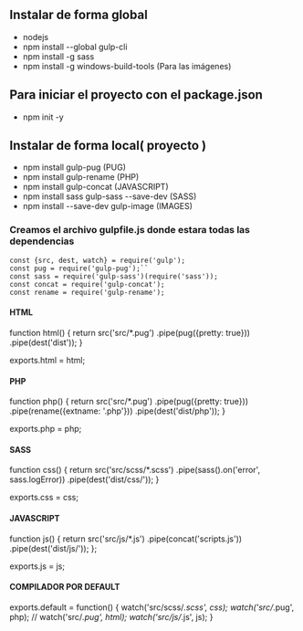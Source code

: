 ## Instalar de forma global
- nodejs
- npm install --global gulp-cli
- npm install -g sass
- npm install -g windows-build-tools (Para las imágenes)

## Para iniciar el proyecto con el package.json
- npm init -y

## Instalar de forma local( proyecto )
- npm install gulp-pug (PUG)
- npm install gulp-rename (PHP)
- npm install gulp-concat (JAVASCRIPT)
- npm install sass gulp-sass --save-dev (SASS)
- npm install --save-dev gulp-image (IMAGES)

### Creamos el archivo gulpfile.js donde estara todas las dependencias

```
const {src, dest, watch} = require('gulp');
const pug = require('gulp-pug');``
const sass = require('gulp-sass')(require('sass'));
const concat = require('gulp-concat');
const rename = require('gulp-rename');
```

#### HTML
function html() {
  return src('src/*.pug')
  .pipe(pug({pretty: true}))
  .pipe(dest('dist'));
}

exports.html = html;

#### PHP
function php() {
  return src('src/*.pug')
  .pipe(pug({pretty: true}))
  .pipe(rename({extname: '.php'}))
  .pipe(dest('dist/php'));
}

exports.php = php;

#### SASS
function css() {
  return src('src/scss/*.scss')
  .pipe(sass().on('error', sass.logError))
  .pipe(dest('dist/css/'));
}

exports.css = css;

#### JAVASCRIPT
function js() {
  return src('src/js/*.js')
  .pipe(concat('scripts.js'))
  .pipe(dest('dist/js/'));
};

exports.js = js;

#### COMPILADOR POR DEFAULT
exports.default = function() {
  watch('src/scss/*.scss', css);
  watch('src/*.pug', php);
  // watch('src/*.pug', html);
  watch('src/js/*.js', js);
}
